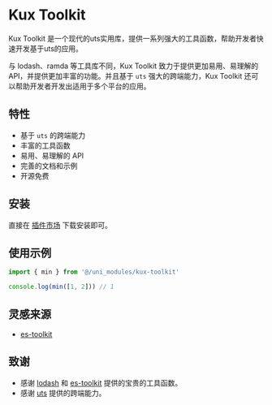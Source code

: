 # Kux Toolkit

Kux Toolkit 是一个现代的uts实用库，提供一系列强大的工具函数，帮助开发者快速开发基于uts的应用。

与 lodash、ramda 等工具库不同，Kux Toolkit 致力于提供更加易用、易理解的 API，并提供更加丰富的功能。并且基于 `uts` 强大的跨端能力，Kux Toolkit 还可以帮助开发者开发出适用于多个平台的应用。

## 特性

- 基于 `uts` 的跨端能力
- 丰富的工具函数
- 易用、易理解的 API
- 完善的文档和示例
- 开源免费

## 安装
直接在 [插件市场](https://ext.dcloud.net.cn/plugin?name=kux-toolkit) 下载安装即可。

## 使用示例

```ts
import { min } from '@/uni_modules/kux-toolkit'

console.log(min([1, 2])) // 1
```

## 灵感来源
+ [es-toolkit](https://github.com/toss/es-toolkit)

## 致谢
+ 感谢 [lodash](https://github.com/lodash/lodash) 和 [es-toolkit](https://github.com/toss/es-toolkit) 提供的宝贵的工具函数。
+ 感谢 [uts](https://doc.dcloud.net.cn/uni-app-x/uts/) 提供的跨端能力。
